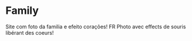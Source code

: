 # Family
 Site com foto da familia e efeito corações!
 FR
 Photo avec effects de souris libérant des coeurs!
